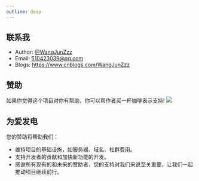 ```yaml
---
outline: deep
---
```


## 联系我

* Author: [@WangJunZzz](https://github.com/WangJunZzz)
* Email: 510423039@qq.com
* Blogs: https://www.cnblogs.com/WangJunZzz


## 赞助
如果你觉得这个项目对你有帮助，你可以帮作者买一杯咖啡表示支持!
![](../img/donate.png)

## 为爱发电
您的赞助将帮助我们：
- 维持项目的基础设施，如服务器、域名、社群费用。
- 支持开发者的贡献和加快新功能的开发。
- 感谢所有现有的和未来的赞助者，您的支持对我们来说至关重要，让我们一起推动项目继续前行。